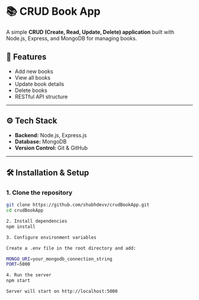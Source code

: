 # 📚 CRUD Book App

A simple **CRUD (Create, Read, Update, Delete) application** built with Node.js, Express, and MongoDB for managing books.  

## 🚀 Features
- Add new books
- View all books
- Update book details
- Delete books
- RESTful API structure

---

## ⚙️ Tech Stack
- **Backend:** Node.js, Express.js  
- **Database:** MongoDB  
- **Version Control:** Git & GitHub  

---

## 🛠️ Installation & Setup

### 1. Clone the repository
```bash
git clone https://github.com/shubhdevv/crudBookApp.git
cd crudBookApp

2. Install dependencies
npm install

3. Configure environment variables

Create a .env file in the root directory and add:

MONGO_URI=your_mongodb_connection_string
PORT=5000

4. Run the server
npm start

Server will start on http://localhost:5000
